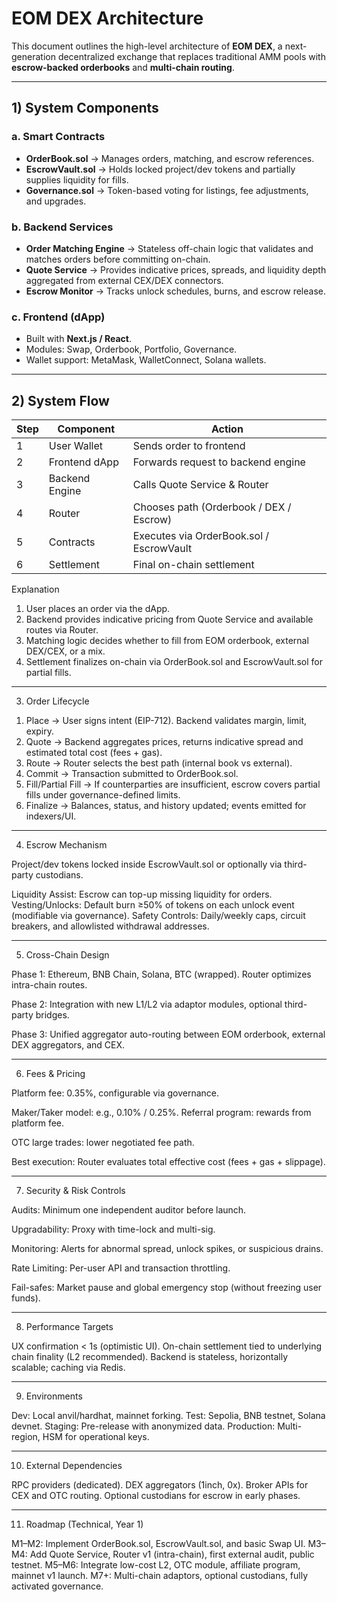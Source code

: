 
# EOM DEX Architecture

This document outlines the high-level architecture of **EOM DEX**, a next-generation decentralized exchange that replaces traditional AMM pools with **escrow-backed orderbooks** and **multi-chain routing**.

---

## 1) System Components

### a. Smart Contracts
- **OrderBook.sol** → Manages orders, matching, and escrow references.  
- **EscrowVault.sol** → Holds locked project/dev tokens and partially supplies liquidity for fills.  
- **Governance.sol** → Token-based voting for listings, fee adjustments, and upgrades.  

### b. Backend Services
- **Order Matching Engine** → Stateless off-chain logic that validates and matches orders before committing on-chain.  
- **Quote Service** → Provides indicative prices, spreads, and liquidity depth aggregated from external CEX/DEX connectors.  
- **Escrow Monitor** → Tracks unlock schedules, burns, and escrow release.  

### c. Frontend (dApp)
- Built with **Next.js / React**.  
- Modules: Swap, Orderbook, Portfolio, Governance.  
- Wallet support: MetaMask, WalletConnect, Solana wallets.  

---

## 2) System Flow

| Step | Component            | Action                                    |
|------|----------------------|-------------------------------------------|
| 1    | User Wallet          | Sends order to frontend                   |
| 2    | Frontend dApp        | Forwards request to backend engine        |
| 3    | Backend Engine       | Calls Quote Service & Router              |
| 4    | Router               | Chooses path (Orderbook / DEX / Escrow)   |
| 5    | Contracts            | Executes via OrderBook.sol / EscrowVault  |
| 6    | Settlement           | Final on-chain settlement                 |


Explanation

1. User places an order via the dApp.
2. Backend provides indicative pricing from Quote Service and available routes via Router.
3. Matching logic decides whether to fill from EOM orderbook, external DEX/CEX, or a mix.
4. Settlement finalizes on-chain via OrderBook.sol and EscrowVault.sol for partial fills.

---

3) Order Lifecycle

1. Place → User signs intent (EIP-712). Backend validates margin, limit, expiry.
2. Quote → Backend aggregates prices, returns indicative spread and estimated total cost (fees + gas).
3. Route → Router selects the best path (internal book vs external).
4. Commit → Transaction submitted to OrderBook.sol.
5. Fill/Partial Fill → If counterparties are insufficient, escrow covers partial fills under governance-defined limits.
6. Finalize → Balances, status, and history updated; events emitted for indexers/UI.

---

4) Escrow Mechanism

Project/dev tokens locked inside EscrowVault.sol or optionally via third-party custodians.

Liquidity Assist: Escrow can top-up missing liquidity for orders.
Vesting/Unlocks: Default burn ≥50% of tokens on each unlock event (modifiable via governance).
Safety Controls: Daily/weekly caps, circuit breakers, and allowlisted withdrawal addresses.

---

5) Cross-Chain Design

Phase 1: Ethereum, BNB Chain, Solana, BTC (wrapped). Router optimizes intra-chain routes.

Phase 2: Integration with new L1/L2 via adaptor modules, optional third-party bridges.

Phase 3: Unified aggregator auto-routing between EOM orderbook, external DEX aggregators, and CEX.

---

6) Fees & Pricing

Platform fee: 0.35%, configurable via governance.

Maker/Taker model: e.g., 0.10% / 0.25%.
Referral program: rewards from platform fee.

OTC large trades: lower negotiated fee path.

Best execution: Router evaluates total effective cost (fees + gas + slippage).

---

7) Security & Risk Controls

Audits: Minimum one independent auditor before launch.

Upgradability: Proxy with time-lock and multi-sig.

Monitoring: Alerts for abnormal spread, unlock spikes, or suspicious drains.

Rate Limiting: Per-user API and transaction throttling.

Fail-safes: Market pause and global emergency stop (without freezing user funds).

---

8) Performance Targets

UX confirmation < 1s (optimistic UI).
On-chain settlement tied to underlying chain finality (L2 recommended).
Backend is stateless, horizontally scalable; caching via Redis.

---

9) Environments

Dev: Local anvil/hardhat, mainnet forking.
Test: Sepolia, BNB testnet, Solana devnet.
Staging: Pre-release with anonymized data.
Production: Multi-region, HSM for operational keys.

---

10) External Dependencies

RPC providers (dedicated).
DEX aggregators (1inch, 0x).
Broker APIs for CEX and OTC routing.
Optional custodians for escrow in early phases.

---

11) Roadmap (Technical, Year 1)

M1–M2: Implement OrderBook.sol, EscrowVault.sol, and basic Swap UI.
M3–M4: Add Quote Service, Router v1 (intra-chain), first external audit, public testnet.
M5–M6: Integrate low-cost L2, OTC module, affiliate program, mainnet v1 launch.
M7+: Multi-chain adaptors, optional custodians, fully activated governance.
